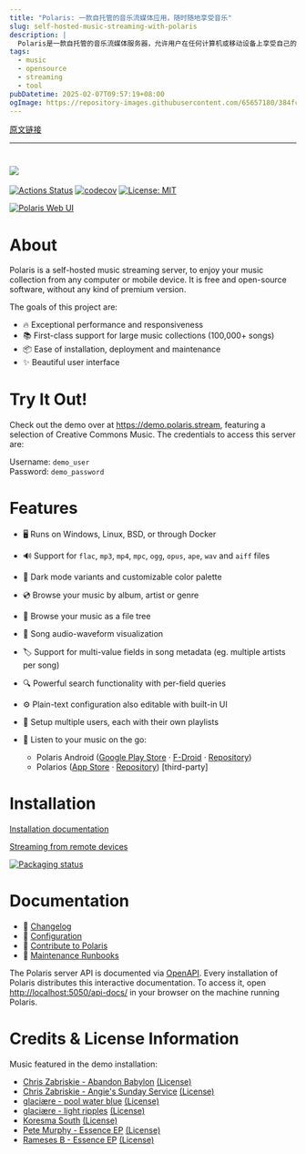 ```yaml
---
title: "Polaris: 一款自托管的音乐流媒体应用，随时随地享受音乐"
slug: self-hosted-music-streaming-with-polaris
description: |
  Polaris是一款自托管的音乐流媒体服务器，允许用户在任何计算机或移动设备上享受自己的音乐库。作为开源软件，Polaris具备卓越性能，支持大容量（超过100,000首曲目）的音乐收藏，同时提供易于安装和维护的用户界面。
tags: 
  - music
  - opensource
  - streaming
  - tool
pubDatetime: 2025-02-07T09:57:19+08:00
ogImage: https://repository-images.githubusercontent.com/65657180/384fcc71-44f4-4099-9131-c2c0ffad7b0c
---
```


[原文链接](https://github.com/agersant/polaris?tab=readme-ov-file)

---

# [![](/agersant/polaris/raw/master/res/readme/logo.png?raw=true)](https://github.com/agersant/polaris/blob/master/res/readme/logo.png?raw=true)

[](#)

[![Actions Status](https://github.com/agersant/polaris/workflows/Build/badge.svg)](https://github.com/agersant/polaris/actions) [![codecov](https://camo.githubusercontent.com/cdd11ec51558efa52bb113a8895d8d55ec1f4583937091812cec0d63958dbb35/68747470733a2f2f636f6465636f762e696f2f6769746875622f6167657273616e742f706f6c617269732f67726170682f62616467652e7376673f746f6b656e3d455171436d4245663254)](https://codecov.io/github/agersant/polaris) [![License: MIT](https://camo.githubusercontent.com/cce5a2a14b0faab422e0bfcdc074afb46089831a0bf5930a7d8af3f31b98f847/68747470733a2f2f696d672e736869656c64732e696f2f62616467652f4c6963656e73652d4d49542d626c75652e737667)](https://github.com/agersant/polaris/blob/master/LICENSE-MIT)

[![Polaris Web UI](/agersant/polaris/raw/master/res/readme/web_ui.png?raw=true "Polaris Web UI")](https://github.com/agersant/polaris/blob/master/res/readme/web_ui.png?raw=true)

# About

[](#about)

Polaris is a self-hosted music streaming server, to enjoy your music collection from any computer or mobile device. It is free and open-source software, without any kind of premium version.

The goals of this project are:

* 🔥 Exceptional performance and responsiveness
* 📚️ First-class support for large music collections (100,000+ songs)
* 📦️ Ease of installation, deployment and maintenance
* ✨ Beautiful user interface

# Try It Out!

[](#try-it-out)

Check out the demo over at <https://demo.polaris.stream>, featuring a selection of Creative Commons Music. The credentials to access this server are:

Username: `demo_user`\
Password: `demo_password`

# Features

[](#features)

* 🖥️ Runs on Windows, Linux, BSD, or through Docker

* 🔊 Support for `flac`, `mp3`, `mp4`, `mpc`, `ogg`, `opus`, `ape`, `wav` and `aiff` files

* 🌈 Dark mode variants and customizable color palette

* 💿️ Browse your music by album, artist or genre

* 📂 Browse your music as a file tree

* 🌊 Song audio-waveform visualization

* 🏷️ Support for multi-value fields in song metadata (eg. multiple artists per song)

* 🔍️ Powerful search functionality with per-field queries

* ⚙️ Plain-text configuration also editable with built-in UI

* 👥 Setup multiple users, each with their own playlists

* 📱 Listen to your music on the go:

  * Polaris Android ([Google Play Store](https://play.google.com/store/apps/details?id=agersant.polaris) · [F-Droid](https://f-droid.org/packages/agersant.polaris/) · [Repository](https://github.com/agersant/polaris-android))
  * Polarios ([App Store](https://apps.apple.com/app/polarios/id1662366309) · [Repository](https://gitlab.com/elise/Polarios)) \[third-party]

# Installation

[](#installation)

[Installation documentation](https://github.com/agersant/polaris/blob/master/docs/SETUP.md)

[Streaming from remote devices](https://github.com/agersant/polaris/blob/master/docs/DDNS.md)

[![Packaging status](https://camo.githubusercontent.com/fb56fac35b9f30702fdcaae6d26dd02387e5750295a2a1fe7b52ed86a0855a19/68747470733a2f2f7265706f6c6f67792e6f72672f62616467652f766572746963616c2d616c6c7265706f732f706f6c617269732d73747265616d696e672e7376673f636f6c756d6e733d33)](https://repology.org/project/polaris-streaming/versions)

# Documentation

[](#documentation)

* 📒 [Changelog](https://github.com/agersant/polaris/blob/master/CHANGELOG.md)
* 🔧 [Configuration](https://github.com/agersant/polaris/blob/master/docs/CONFIGURATION.md)
* 👷 [Contribute to Polaris](https://github.com/agersant/polaris/blob/master/docs/CONTRIBUTING.md)
* 🛟 [Maintenance Runbooks](https://github.com/agersant/polaris/blob/master/docs/MAINTENANCE.md)

The Polaris server API is documented via [OpenAPI](https://demo.polaris.stream/api-docs/). Every installation of Polaris distributes this interactive documentation. To access it, open <http://localhost:5050/api-docs/> in your browser on the machine running Polaris.

# Credits & License Information

[](#credits--license-information)

Music featured in the demo installation:

* [Chris Zabriskie - Abandon Babylon](https://chriszabriskie.bandcamp.com/album/abandon-babylon) [(License)](https://creativecommons.org/licenses/by/3.0/)
* [Chris Zabriskie - Angie's Sunday Service](https://chriszabriskie.bandcamp.com/album/angies-sunday-service) [(License)](https://creativecommons.org/licenses/by/3.0/)
* [glaciære - pool water blue](https://steviasphere.bandcamp.com/album/pool-water-blue) [(License)](https://creativecommons.org/licenses/by/3.0/)
* [glaciære - light ripples](https://steviasphere.bandcamp.com/album/light-ripples) [(License)](https://creativecommons.org/licenses/by/3.0/)
* [Koresma South](https://koresma.bandcamp.com/album/south) [(License)](https://creativecommons.org/licenses/by-nc-sa/3.0/)
* [Pete Murphy - Essence EP](https://petemurphy.bandcamp.com/album/falling-down-the-fred-astaires-solo-jazz-piano) [(License)](https://creativecommons.org/licenses/by-nc-sa/3.0/)
* [Rameses B - Essence EP](https://ramesesb.bandcamp.com/album/essence-ep) [(License)](https://creativecommons.org/licenses/by-nc-nd/3.0/)


